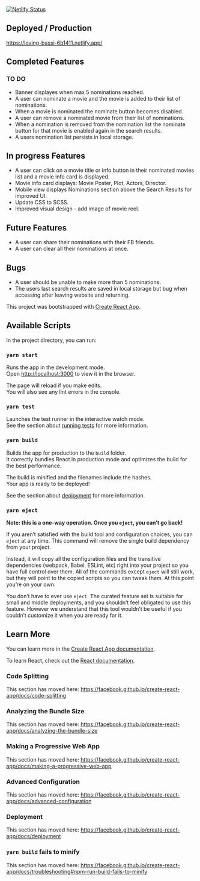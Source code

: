 [![Netlify Status](https://api.netlify.com/api/v1/badges/8cc2ff0c-2711-4e88-941f-3d2c3fa8c88d/deploy-status)](https://app.netlify.com/sites/loving-bassi-6b1411/deploys)

## Deployed / Production 
https://loving-bassi-6b1411.netlify.app/

## Completed Features

### TO DO 

- Banner displayes when max 5 nominations reached.
- A user can nominate a movie and the movie is added to their list of nominations.
- When a movie is nominated the nominate button becomes disabled.
- A user can remove a nominated movie from their list of nominations.
- When a nomination is removed from the nomination list the nominate button for that movie is enabled again in the search results.
- A users nomination list persists in local storage.

## In progress Features
- A user can click on a movie title or info button in their nominated movies list and a movie info card is displayed.
- Movie info card displays: Movie Poster, Plot, Actors, Director.
- Mobile view displays Nominations section above the Search Results for improved UI.
- Update CSS to SCSS.
- Improved visual design - add image of movie reel.

## Future Features
- A user can share their nominations with their FB friends.
- A user can clear all their nominations at once.

## Bugs
- A user should be unable to make more than 5 nominations.
- The users last search results are saved in local storage but bug when accessing after leaving website and returning.


This project was bootstrapped with [Create React App](https://github.com/facebook/create-react-app).

## Available Scripts

In the project directory, you can run:

### `yarn start`

Runs the app in the development mode.<br />
Open [http://localhost:3000](http://localhost:3000) to view it in the browser.

The page will reload if you make edits.<br />
You will also see any lint errors in the console.

### `yarn test`

Launches the test runner in the interactive watch mode.<br />
See the section about [running tests](https://facebook.github.io/create-react-app/docs/running-tests) for more information.

### `yarn build`

Builds the app for production to the `build` folder.<br />
It correctly bundles React in production mode and optimizes the build for the best performance.

The build is minified and the filenames include the hashes.<br />
Your app is ready to be deployed!

See the section about [deployment](https://facebook.github.io/create-react-app/docs/deployment) for more information.

### `yarn eject`

**Note: this is a one-way operation. Once you `eject`, you can’t go back!**

If you aren’t satisfied with the build tool and configuration choices, you can `eject` at any time. This command will remove the single build dependency from your project.

Instead, it will copy all the configuration files and the transitive dependencies (webpack, Babel, ESLint, etc) right into your project so you have full control over them. All of the commands except `eject` will still work, but they will point to the copied scripts so you can tweak them. At this point you’re on your own.

You don’t have to ever use `eject`. The curated feature set is suitable for small and middle deployments, and you shouldn’t feel obligated to use this feature. However we understand that this tool wouldn’t be useful if you couldn’t customize it when you are ready for it.

## Learn More

You can learn more in the [Create React App documentation](https://facebook.github.io/create-react-app/docs/getting-started).

To learn React, check out the [React documentation](https://reactjs.org/).

### Code Splitting

This section has moved here: https://facebook.github.io/create-react-app/docs/code-splitting

### Analyzing the Bundle Size

This section has moved here: https://facebook.github.io/create-react-app/docs/analyzing-the-bundle-size

### Making a Progressive Web App

This section has moved here: https://facebook.github.io/create-react-app/docs/making-a-progressive-web-app

### Advanced Configuration

This section has moved here: https://facebook.github.io/create-react-app/docs/advanced-configuration

### Deployment

This section has moved here: https://facebook.github.io/create-react-app/docs/deployment

### `yarn build` fails to minify

This section has moved here: https://facebook.github.io/create-react-app/docs/troubleshooting#npm-run-build-fails-to-minify



